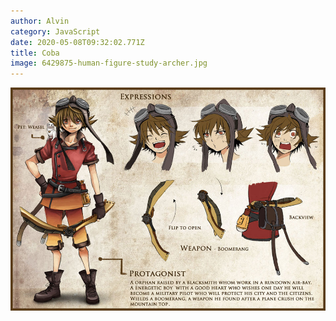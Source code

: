 ```yaml
---
author: Alvin
category: JavaScript
date: 2020-05-08T09:32:02.771Z
title: Coba
image: 6429875-human-figure-study-archer.jpg
---
```

![](01_protagnist.jpg)